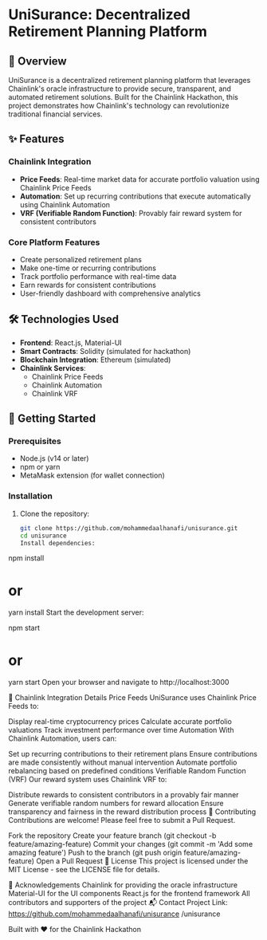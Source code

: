 # UniSurance: Decentralized Retirement Planning Platform


## 🚀 Overview

UniSurance is a decentralized retirement planning platform that leverages Chainlink's oracle infrastructure to provide secure, transparent, and automated retirement solutions. Built for the Chainlink Hackathon, this project demonstrates how Chainlink's technology can revolutionize traditional financial services.

## ✨ Features

### Chainlink Integration

- **Price Feeds**: Real-time market data for accurate portfolio valuation using Chainlink Price Feeds
- **Automation**: Set up recurring contributions that execute automatically using Chainlink Automation
- **VRF (Verifiable Random Function)**: Provably fair reward system for consistent contributors

### Core Platform Features

- Create personalized retirement plans
- Make one-time or recurring contributions
- Track portfolio performance with real-time data
- Earn rewards for consistent contributions
- User-friendly dashboard with comprehensive analytics

## 🛠️ Technologies Used

- **Frontend**: React.js, Material-UI
- **Smart Contracts**: Solidity (simulated for hackathon)
- **Blockchain Integration**: Ethereum (simulated)
- **Chainlink Services**:
  - Chainlink Price Feeds
  - Chainlink Automation
  - Chainlink VRF


## 🚀 Getting Started

### Prerequisites

- Node.js (v14 or later)
- npm or yarn
- MetaMask extension (for wallet connection)

### Installation

1. Clone the repository:
   ```bash
   git clone https://github.com/mohammedaalhanafi/unisurance.git
   cd unisurance
   Install dependencies:


npm install
# or
yarn install
Start the development server:


npm start
# or
yarn start
Open your browser and navigate to http://localhost:3000

🔗 Chainlink Integration Details
Price Feeds
UniSurance uses Chainlink Price Feeds to:

Display real-time cryptocurrency prices
Calculate accurate portfolio valuations
Track investment performance over time
Automation
With Chainlink Automation, users can:

Set up recurring contributions to their retirement plans
Ensure contributions are made consistently without manual intervention
Automate portfolio rebalancing based on predefined conditions
Verifiable Random Function (VRF)
Our reward system uses Chainlink VRF to:

Distribute rewards to consistent contributors in a provably fair manner
Generate verifiable random numbers for reward allocation
Ensure transparency and fairness in the reward distribution process
🤝 Contributing
Contributions are welcome! Please feel free to submit a Pull Request.

Fork the repository
Create your feature branch (git checkout -b feature/amazing-feature)
Commit your changes (git commit -m 'Add some amazing feature')
Push to the branch (git push origin feature/amazing-feature)
Open a Pull Request
📝 License
This project is licensed under the MIT License - see the LICENSE file for details.

🙏 Acknowledgements
Chainlink for providing the oracle infrastructure
Material-UI for the UI components
React.js for the frontend framework
All contributors and supporters of the project
📬 Contact
Project Link: https://github.com/mohammedaalhanafi/unisurance
/unisurance

Built with ❤️ for the Chainlink Hackathon
